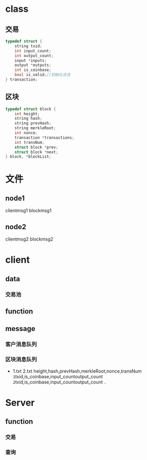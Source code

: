 # class
## 交易
```cpp
typedef struct {
	string txid;
	int input_count;
	int output_count;
	input *inputs;
	output *outputs;
	int is_coinbase;
	bool is_valid;//初始化合法
} transaction;
```

## 区块
```cpp
typedef struct block {
    int height;
    string hash;
    string prevHash;
    string merkleRoot;
    int nonce;
    transaction *transactions;
    int transNum;
    struct block *prev;
    struct block *next;
} block, *blockList;
```
# 文件
## node1
clientmsg1
blockmsg1
## node2
clientmsg2
blockmsg2

# client
## data
### 交易池

## function

## message
### 客户消息队列
### 区块消息队列
- 1.txt
2.txt
height,hash,prevHash,merkleRoot,nonce,transNum
`1`txid,is_coinbase,input_countoutput_count
`2`txid,is_coinbase,input_countoutput_count
`.`

# Server
## function
### 交易
### 查询